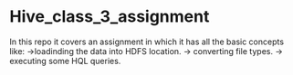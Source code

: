 # Hive_class_3_assignment

In this repo it covers an assignment in which it has all the basic concepts 
like:
->loadinding the data into HDFS location.
-> converting file types. 
-> executing some HQL queries.

